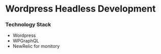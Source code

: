 # Wordpress Headless Development

### Technology Stack

- Wordpress
- WPGraphQL
- NewRelic for monitory
